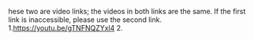 hese two are video links; the videos in both links are the same. If the first link is inaccessible, please use the second link.
1.https://youtu.be/gTNFNQZYxl4
2.
